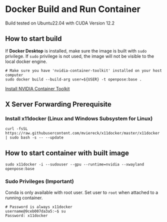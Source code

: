 # Docker Build and Run Container

Build tested on Ubuntu22.04 with CUDA Version 12.2

## How to start build

If **Docker Desktop** is installed, make sure the image is built with `sudo` privilege. If `sudo` privilege is not used, the image will not be visible to the local docker engine.

```[bash]
# Make sure you have 'nvidia-container-toolkit' installed on your host computer
sudo docker build --build-arg user=${USER} -t openpose:base .
```

[Install NVIDIA Container Toolkit](https://docs.nvidia.com/datacenter/cloud-native/container-toolkit/latest/install-guide.html)

## X Server Forwarding Prerequisite

### Install x11docker (Linux and Windows Subsystem for Linux)

```[bash]
curl -fsSL https://raw.githubusercontent.com/mviereck/x11docker/master/x11docker | sudo bash -s -- --update
```

## How to start container with built image

```[bash]
sudo x11docker -i --sudouser --gpu --runtime=nvidia --xwayland openpose:base
```

### Sudo Privileges (Important)

Conda is only available with root user. Set user to `root` when attached to a running container.

```[bash]
# Password is always x11docker
username@9ceb007da3a5:~$ su
Password: x11docker
```
